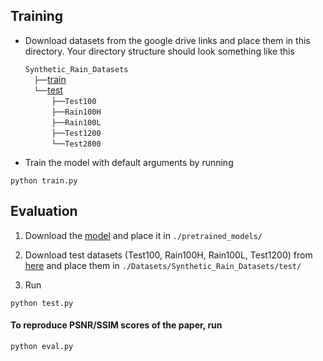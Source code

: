 
## Training
- Download datasets from the google drive links and place them in this directory. Your directory structure should look something like this
  
  `Synthetic_Rain_Datasets` <br/>
  `├──`[train](https://drive.google.com/drive/folders/1Hnnlc5kI0v9_BtfMytC2LR5VpLAFZtVe?usp=sharing)  <br/>
  `└──`[test](https://drive.google.com/drive/folders/1PDWggNh8ylevFmrjo-JEvlmqsDlWWvZs?usp=sharing)  <br/>
      `├──Test100`   <br/>
      `├──Rain100H`  <br/>
      `├──Rain100L`  <br/>
      `├──Test1200`  <br/>
      `└──Test2800`


- Train the model with default arguments by running

```
python train.py
```


## Evaluation

1. Download the [model](https://drive.google.com/file/d/1bcfBS9ZribWwQyK2SmsJbkrQ23RYWQom/view?usp=share_link) and place it in `./pretrained_models/`

2. Download test datasets (Test100, Rain100H, Rain100L, Test1200) from [here](https://drive.google.com/drive/folders/1PDWggNh8ylevFmrjo-JEvlmqsDlWWvZs?usp=sharing) and place them in `./Datasets/Synthetic_Rain_Datasets/test/`

3. Run
```
python test.py
```

#### To reproduce PSNR/SSIM scores of the paper, run
```
python eval.py
```
